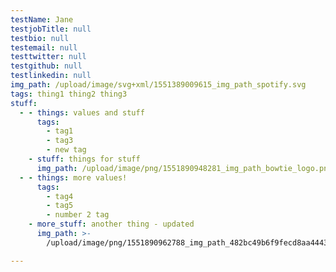 ```yaml
---
testName: Jane
testjobTitle: null
testbio: null
testemail: null
testtwitter: null
testgithub: null
testlinkedin: null
img_path: /upload/image/svg+xml/1551389009615_img_path_spotify.svg
tags: thing1 thing2 thing3
stuff:
  - - things: values and stuff
      tags:
        - tag1
        - tag3
        - new tag
    - stuff: things for stuff
      img_path: /upload/image/png/1551890948281_img_path_bowtie_logo.png
  - - things: more values!
      tags:
        - tag4
        - tag5
        - number 2 tag
    - more_stuff: another thing - updated
      img_path: >-
        /upload/image/png/1551890962788_img_path_482bc49b6f9fecd8aa4443ca379bbd69.png

---
```








